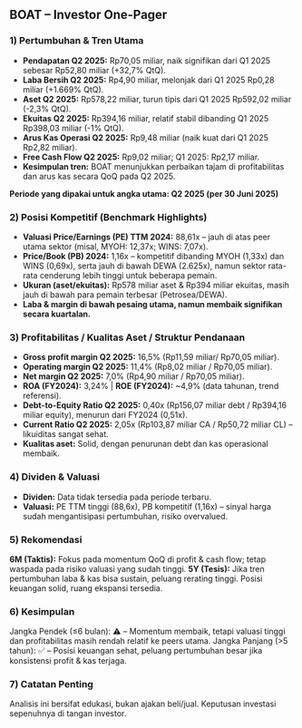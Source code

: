## BOAT – Investor One-Pager

### 1) Pertumbuhan & Tren Utama
- **Pendapatan Q2 2025:** Rp70,05 miliar, naik signifikan dari Q1 2025 sebesar Rp52,80 miliar (+32,7% QtQ).
- **Laba Bersih Q2 2025:** Rp4,90 miliar, melonjak dari Q1 2025 Rp0,28 miliar (+1.669% QtQ).
- **Aset Q2 2025:** Rp578,22 miliar, turun tipis dari Q1 2025 Rp592,02 miliar (-2,3% QtQ).
- **Ekuitas Q2 2025:** Rp394,16 miliar, relatif stabil dibanding Q1 2025 Rp398,03 miliar (-1% QtQ).
- **Arus Kas Operasi Q2 2025:** Rp9,48 miliar (naik kuat dari Q1 2025 Rp2,82 miliar).
- **Free Cash Flow Q2 2025:** Rp9,02 miliar; Q1 2025: Rp2,17 miliar.
- **Kesimpulan tren:** BOAT menunjukkan perbaikan tajam di profitabilitas dan arus kas secara QoQ pada Q2 2025.

**Periode yang dipakai untuk angka utama: Q2 2025 (per 30 Juni 2025)**

### 2) Posisi Kompetitif (Benchmark Highlights)
- **Valuasi Price/Earnings (PE) TTM 2024:** 88,61x – jauh di atas peer utama sektor (misal, MYOH: 12,37x; WINS: 7,07x).
- **Price/Book (PB) 2024:** 1,16x – kompetitif dibanding MYOH (1,33x) dan WINS (0,69x), serta jauh di bawah DEWA (2.625x), namun sektor rata-rata cenderung lebih tinggi untuk beberapa pemain.
- **Ukuran (aset/ekuitas):** Rp578 miliar aset & Rp394 miliar ekuitas, masih jauh di bawah para pemain terbesar (Petrosea/DEWA).
- **Laba & margin di bawah pesaing utama, namun membaik signifikan secara kuartalan.**

### 3) Profitabilitas / Kualitas Aset / Struktur Pendanaan
- **Gross profit margin Q2 2025:** 16,5% (Rp11,59 miliar/ Rp70,05 miliar).
- **Operating margin Q2 2025:** 11,4% (Rp8,02 miliar / Rp70,05 miliar).
- **Net margin Q2 2025:** 7,0% (Rp4,90 miliar / Rp70,05 miliar).
- **ROA (FY2024):** 3,24% | **ROE (FY2024):** ~4,9% (data tahunan, trend referensi).
- **Debt-to-Equity Ratio Q2 2025:** 0,40x (Rp156,07 miliar debt / Rp394,16 miliar equity), menurun dari FY2024 (0,51x).
- **Current Ratio Q2 2025:** 2,05x (Rp103,87 miliar CA / Rp50,72 miliar CL) – likuiditas sangat sehat.
- **Kualitas aset:** Solid, dengan penurunan debt dan kas operasional membaik.

### 4) Dividen & Valuasi
- **Dividen:** Data tidak tersedia pada periode terbaru.
- **Valuasi:** PE TTM tinggi (88,6x), PB kompetitif (1,16x) – sinyal harga sudah mengantisipasi pertumbuhan, risiko overvalued.

### 5) Rekomendasi
**6M (Taktis):** Fokus pada momentum QoQ di profit & cash flow; tetap waspada pada risiko valuasi yang sudah tinggi.
**5Y (Tesis):** Jika tren pertumbuhan laba & kas bisa sustain, peluang rerating tinggi. Posisi keuangan solid, ruang ekspansi tersedia.

### 6) Kesimpulan
Jangka Pendek (≤6 bulan): ⚠️ – Momentum membaik, tetapi valuasi tinggi dan profitabilitas masih rendah relatif ke peers utama.
Jangka Panjang (>5 tahun): ✅ – Posisi keuangan sehat, peluang pertumbuhan besar jika konsistensi profit & kas terjaga.

### 7) Catatan Penting
Analisis ini bersifat edukasi, bukan ajakan beli/jual. Keputusan investasi sepenuhnya di tangan investor.